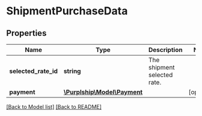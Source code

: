 # ShipmentPurchaseData

## Properties
Name | Type | Description | Notes
------------ | ------------- | ------------- | -------------
**selected_rate_id** | **string** | The shipment selected rate. | 
**payment** | [**\Purplship\Model\Payment**](Payment.md) |  | [optional] 

[[Back to Model list]](../README.md#documentation-for-models) [[Back to README]](../README.md)

